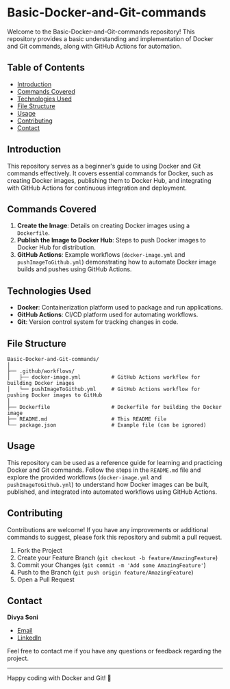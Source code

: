 # Basic-Docker-and-Git-commands

Welcome to the Basic-Docker-and-Git-commands repository! This repository provides a basic understanding and implementation of Docker and Git commands, along with GitHub Actions for automation.

## Table of Contents
- [Introduction](#introduction)
- [Commands Covered](#commands-covered)
- [Technologies Used](#technologies-used)
- [File Structure](#file-structure)
- [Usage](#usage)
- [Contributing](#contributing)
- [Contact](#contact)

## Introduction
This repository serves as a beginner's guide to using Docker and Git commands effectively. It covers essential commands for Docker, such as creating Docker images, publishing them to Docker Hub, and integrating with GitHub Actions for continuous integration and deployment.

## Commands Covered
1. **Create the Image**: Details on creating Docker images using a `Dockerfile`.
2. **Publish the Image to Docker Hub**: Steps to push Docker images to Docker Hub for distribution.
3. **GitHub Actions**: Example workflows (`docker-image.yml` and `pushImageToGithub.yml`) demonstrating how to automate Docker image builds and pushes using GitHub Actions.

## Technologies Used
- **Docker**: Containerization platform used to package and run applications.
- **GitHub Actions**: CI/CD platform used for automating workflows.
- **Git**: Version control system for tracking changes in code.

## File Structure
```
Basic-Docker-and-Git-commands/
│
├── .github/workflows/
│   ├── docker-image.yml          # GitHub Actions workflow for building Docker images
│   └── pushImageToGithub.yml     # GitHub Actions workflow for pushing Docker images to GitHub
│
├── Dockerfile                    # Dockerfile for building the Docker image
├── README.md                     # This README file
└── package.json                  # Example file (can be ignored)
```

## Usage
This repository can be used as a reference guide for learning and practicing Docker and Git commands. Follow the steps in the `README.md` file and explore the provided workflows (`docker-image.yml` and `pushImageToGithub.yml`) to understand how Docker images can be built, published, and integrated into automated workflows using GitHub Actions.

## Contributing
Contributions are welcome! If you have any improvements or additional commands to suggest, please fork this repository and submit a pull request.

1. Fork the Project
2. Create your Feature Branch (`git checkout -b feature/AmazingFeature`)
3. Commit your Changes (`git commit -m 'Add some AmazingFeature'`)
4. Push to the Branch (`git push origin feature/AmazingFeature`)
5. Open a Pull Request

## Contact
**Divya Soni**
- [Email](mailto:sonidivya018@gmail.com)
- [LinkedIn](https://www.linkedin.com/in/divya-soni-311777229/)

Feel free to contact me if you have any questions or feedback regarding the project.

---

Happy coding with Docker and Git! 🐳
